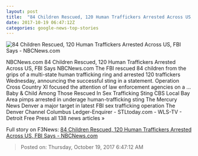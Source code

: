 ```yaml
---
layout: post
title:  "84 Children Rescued, 120 Human Traffickers Arrested Across US, FBI Says - NBCNews.com"
date: 2017-10-19 06:47:12Z
categories: google-news-top-stories
---
```


![84 Children Rescued, 120 Human Traffickers Arrested Across US, FBI Says - NBCNews.com](https://media1.s-nbcnews.com/j/newscms/2017_42/2194311/171018-fbi-child-trafficking-ac-1055p_1b7d96f06e467806b290f3f7391d4c51.nbcnews-fp-1200-630.jpg)

NBCNews.com 84 Children Rescued, 120 Human Traffickers Arrested Across US, FBI Says NBCNews.com The FBI rescued 84 children from the grips of a multi-state human trafficking ring and arrested 120 traffickers Wednesday, announcing the successful sting in a statement. Operation Cross Country XI focused the attention of law enforcement agencies on a ... Baby & Child Among Those Rescued In Sex Trafficking Sting CBS Local Bay Area pimps arrested in underage human-trafficking sting The Mercury News Denver a major target in latest FBI sex trafficking operation The Denver Channel Columbus Ledger-Enquirer - STLtoday.com - WLS-TV - Detroit Free Press all 138 news articles »


Full story on F3News: [84 Children Rescued, 120 Human Traffickers Arrested Across US, FBI Says - NBCNews.com](http://www.f3nws.com/n/bmrrFG)

> Posted on: Thursday, October 19, 2017 6:47:12 AM
